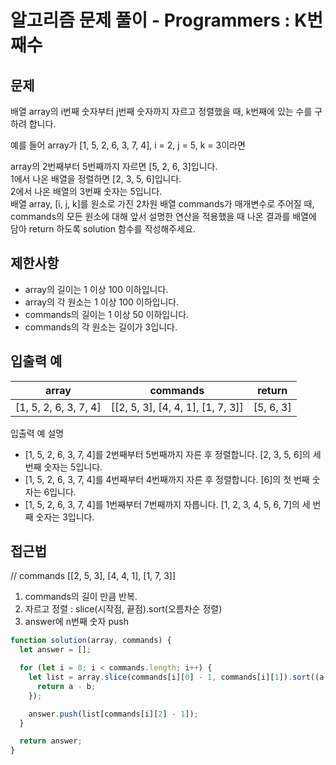 # 알고리즘 문제 풀이 - Programmers : K번째수

## 문제

배열 array의 i번째 숫자부터 j번째 숫자까지 자르고 정렬했을 때, k번째에 있는 수를 구하려 합니다.<br>

예를 들어 array가 [1, 5, 2, 6, 3, 7, 4], i = 2, j = 5, k = 3이라면 <br>

array의 2번째부터 5번째까지 자르면 [5, 2, 6, 3]입니다.<br>
1에서 나온 배열을 정렬하면 [2, 3, 5, 6]입니다. <br>
2에서 나온 배열의 3번째 숫자는 5입니다. <br>
배열 array, [i, j, k]를 원소로 가진 2차원 배열 commands가 매개변수로 주어질 때, commands의 모든 원소에 대해 앞서 설명한 연산을 적용했을 때 나온 결과를 배열에 담아 return 하도록 solution 함수를 작성해주세요. <br>

## 제한사항

- array의 길이는 1 이상 100 이하입니다. <br>
- array의 각 원소는 1 이상 100 이하입니다. <br>
- commands의 길이는 1 이상 50 이하입니다. <br>
- commands의 각 원소는 길이가 3입니다. <br>

## 입출력 예

| array                 | commands                          | return    |
| --------------------- | --------------------------------- | --------- |
| [1, 5, 2, 6, 3, 7, 4] | [[2, 5, 3], [4, 4, 1], [1, 7, 3]] | [5, 6, 3] |

입출력 예 설명

- [1, 5, 2, 6, 3, 7, 4]를 2번째부터 5번째까지 자른 후 정렬합니다. [2, 3, 5, 6]의 세 번째 숫자는 5입니다. <br>
- [1, 5, 2, 6, 3, 7, 4]를 4번째부터 4번째까지 자른 후 정렬합니다. [6]의 첫 번째 숫자는 6입니다. <br>
- [1, 5, 2, 6, 3, 7, 4]를 1번째부터 7번째까지 자릅니다. [1, 2, 3, 4, 5, 6, 7]의 세 번째 숫자는 3입니다. <br>

## 접근법

// commands [[2, 5, 3], [4, 4, 1], [1, 7, 3]] <br>

1. commands의 길이 만큼 반복. <br>
2. 자르고 정렬 : slice(시작점, 끝점).sort(오름차순 정렬) <br>
3. answer에 n번째 숫자 push <br>

```js
function solution(array, commands) {
  let answer = [];

  for (let i = 0; i < commands.length; i++) {
    let list = array.slice(commands[i][0] - 1, commands[i][1]).sort((a, b) => {
      return a - b;
    });

    answer.push(list[commands[i][2] - 1]);
  }

  return answer;
}
```
